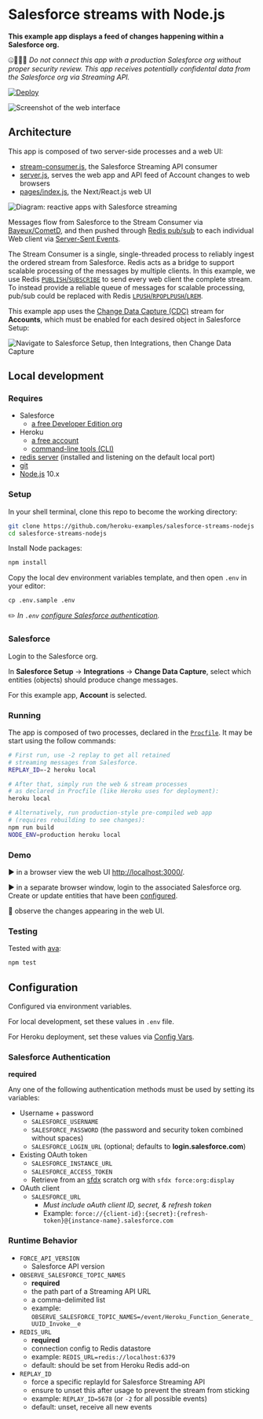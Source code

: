 # Salesforce streams with Node.js

**This example app displays a feed of changes happening within a Salesforce org.**

🤐🚫🙅‍♀️ *Do not connect this app with a production Salesforce org without proper security review. This app receives potentially confidental data from the Salesforce org via Streaming API.*

[![Deploy](https://www.herokucdn.com/deploy/button.svg)](https://heroku.com/deploy)

![Screenshot of the web interface](doc/salesforce-activity-ui-v01.png)

## Architecture

This app is composed of two server-side processes and a web UI:

* [stream-consumer.js](stream-consumer.js), the Salesforce Streaming API consumer
* [server.js](server.js), serves the web app and API feed of Account changes to web browsers
* [pages/index.js](pages/index.js), the Next/React.js web UI

![Diagram: reactive apps with Salesforce streaming](doc/salesforce-streams-nodejs-v03.png)

Messages flow from Salesforce to the Stream Consumer via [Bayeux/CometD](https://developer.salesforce.com/docs/atlas.en-us.api_streaming.meta/api_streaming/BayeauxProtocolAndCometD.htm#!), and then pushed through [Redis pub/sub](https://redis.io/topics/pubsub) to each individual Web client via [Server-Sent Events](https://developer.mozilla.org/en-US/docs/Web/API/Server-sent_events).

The Stream Consumer is a single, single-threaded process to reliably ingest the ordered stream from Salesforce. Redis acts as a bridge to support scalable processing of the messages by multiple clients. In this example, we use Redis [`PUBLISH`/`SUBSCRIBE`](https://redis.io/topics/pubsub) to send every web client the complete stream. To instead provide a reliable queue of messages for scalable processing, pub/sub could be replaced with Redis [`LPUSH`/`RPOPLPUSH`/`LREM`](https://redis.io/commands/rpoplpush#pattern-reliable-queue).

This example app uses the [Change Data Capture (CDC)](https://developer.salesforce.com/docs/atlas.en-us.216.0.change_data_capture.meta/change_data_capture/cdc_intro.htm) stream for **Accounts**, which must be enabled for each desired object in Salesforce Setup:

![Navigate to Salesforce Setup, then Integrations, then Change Data Capture](doc/Salesforce-setup-CDC.png "Salesforce Setup: Change Data Capture")

## Local development

### Requires

* Salesforce
  * [a free Developer Edition org](https://developer.salesforce.com/signup)
* Heroku
  * [a free account](https://signup.heroku.com)
  * [command-line tools (CLI)](https://devcenter.heroku.com/articles/heroku-command-line)
* [redis server](https://redis.io/download) (installed and listening on the default local port)
* [git](https://git-scm.com/book/en/v2/Getting-Started-Installing-Git)
* [Node.js](https://nodejs.org) 10.x

### Setup

In your shell terminal, clone this repo to become the working directory:

```bash
git clone https://github.com/heroku-examples/salesforce-streams-nodejs
cd salesforce-streams-nodejs
```

Install Node packages:

```bash
npm install
```

Copy the local dev environment variables template, and then open `.env` in your editor:

```
cp .env.sample .env
```

✏️ *In `.env` [configure Salesforce authentication](#user-content-salesforce-authentication).*

### Salesforce

Login to the Salesforce org.

In **Salesforce Setup** → **Integrations** → **Change Data Capture**, select which entities (objects) should produce change messages.

For this example app, **Account** is selected.

### Running

The app is composed of two processes, declared in the [`Procfile`](Procfile). It may be start using the follow commands:

```bash
# First run, use -2 replay to get all retained 
# streaming messages from Salesforce.
REPLAY_ID=-2 heroku local

# After that, simply run the web & stream processes
# as declared in Procfile (like Heroku uses for deployment):
heroku local

# Alternatively, run production-style pre-compiled web app
# (requires rebuilding to see changes):
npm run build
NODE_ENV=production heroku local
```

### Demo

▶️ in a browser view the web UI [http://localhost:3000/](http://localhost:3000/).

▶️ in a separate browser window, login to the associated Salesforce org. Create or update entities that have been [configured](#user-content-salesforce).

👀 observe the changes appearing in the web UI.

### Testing

Tested with [ava](https://github.com/avajs/ava):

```bash
npm test
```

## Configuration

Configured via environment variables.

For local development, set these values in `.env` file.

For Heroku deployment, set these values via [Config Vars](https://devcenter.heroku.com/articles/config-vars).

### Salesforce Authentication

**required**

Any one of the following authentication methods must be used by setting its variables:

* Username + password
  * `SALESFORCE_USERNAME`
  * `SALESFORCE_PASSWORD` (the password and security token combined without spaces)
  * `SALESFORCE_LOGIN_URL` (optional; defaults to **login.salesforce.com**)
* Existing OAuth token
  * `SALESFORCE_INSTANCE_URL`
  * `SALESFORCE_ACCESS_TOKEN`
  * Retrieve from an [sfdx](https://developer.salesforce.com/docs/atlas.en-us.212.0.sfdx_dev.meta/sfdx_dev/sfdx_dev_intro.htm) scratch org with `sfdx force:org:display`
* OAuth client
  * `SALESFORCE_URL`
    * *Must include oAuth client ID, secret, & refresh token*
    * Example: `force://{client-id}:{secret}:{refresh-token}@{instance-name}.salesforce.com`

### Runtime Behavior

* `FORCE_API_VERSION`
  * Salesforce API version
* `OBSERVE_SALESFORCE_TOPIC_NAMES`
  * **required**
  * the path part of a Streaming API URL
  * a comma-delimited list
  * example: `OBSERVE_SALESFORCE_TOPIC_NAMES=/event/Heroku_Function_Generate_UUID_Invoke__e`
* `REDIS_URL`
  * **required**
  * connection config to Redis datastore
  * example: `REDIS_URL=redis://localhost:6379`
  * default: should be set from Heroku Redis add-on
* `REPLAY_ID`
  * force a specific replayId for Salesforce Streaming API
  * ensure to unset this after usage to prevent the stream from sticking
  * example: `REPLAY_ID=5678` (or `-2` for all possible events)
  * default: unset, receive all new events

